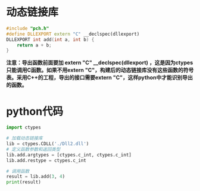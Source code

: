 # 动态链接库
```C++
#include "pch.h"
#define DLLEXPORT extern "C" __declspec(dllexport)
DLLEXPORT int add(int a, int b) {
    return a + b;
}
```

**注意：导出函数前面要加  extern "C" __declspec(dllexport) ，这是因为ctypes只能调用C函数。如果不用extern "C"，构建后的动态链接库没有这些函数的符号表。采用C++的工程，导出的接口需要extern "C"，这样python中才能识别导出的函数。**

# python代码
```PYTHON
import ctypes

# 加载动态链接库
lib = ctypes.CDLL('./Dll2.dll')
# 定义函数参数和返回类型
lib.add.argtypes = [ctypes.c_int, ctypes.c_int]
lib.add.restype = ctypes.c_int

# 调用函数
result = lib.add(3, 4)
print(result)
```
